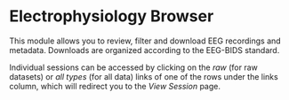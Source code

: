# Electrophysiology Browser

This module allows you to review, filter and download EEG recordings and metadata.  Downloads are organized according to the EEG-BIDS standard. 

Individual sessions can be accessed by clicking on the *raw* (for raw datasets) or *all types* (for all data) links of one of the rows under the links column, which will redirect you to the *View Session* page.
